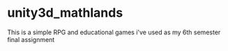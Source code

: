 # unity3d_mathlands
This is a simple RPG and educational games i've used as my 6th semester final assignment
